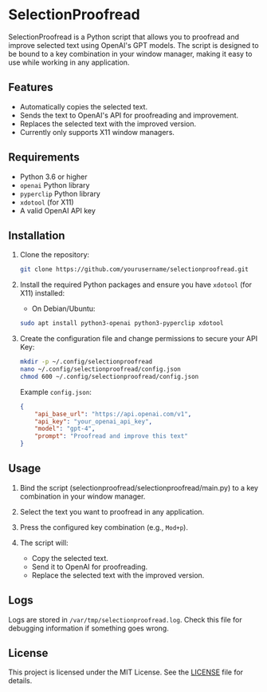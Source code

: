 # SelectionProofread

SelectionProofread is a Python script that allows you to proofread and improve selected text using OpenAI's GPT models. The script is designed to be bound to a key combination in your window manager, making it easy to use while working in any application.

## Features

- Automatically copies the selected text.
- Sends the text to OpenAI's API for proofreading and improvement.
- Replaces the selected text with the improved version.
- Currently only supports X11 window managers.

## Requirements

- Python 3.6 or higher
- `openai` Python library
- `pyperclip` Python library
- `xdotool` (for X11)
- A valid OpenAI API key

## Installation

1. Clone the repository:
    ```bash
    git clone https://github.com/yourusername/selectionproofread.git
    ```

2. Install the required Python packages and ensure you have `xdotool` (for X11) installed:

    - On Debian/Ubuntu:
    ```bash
    sudo apt install python3-openai python3-pyperclip xdotool
    ```

3. Create the configuration file and change permissions to secure your API Key:
    ```bash
    mkdir -p ~/.config/selectionproofread
    nano ~/.config/selectionproofread/config.json
    chmod 600 ~/.config/selectionproofread/config.json
    ```
    Example `config.json`:
    ```json
    {
        "api_base_url": "https://api.openai.com/v1",
        "api_key": "your_openai_api_key",
        "model": "gpt-4",
        "prompt": "Proofread and improve this text"
    }
    ```

## Usage

1. Bind the script (selectionproofread/selectionproofread/main.py) to a key combination in your window manager.

2. Select the text you want to proofread in any application.

3. Press the configured key combination (e.g., `Mod+p`).

4. The script will:
    - Copy the selected text.
    - Send it to OpenAI for proofreading.
    - Replace the selected text with the improved version.

## Logs

Logs are stored in `/var/tmp/selectionproofread.log`. Check this file for debugging information if something goes wrong.

## License

This project is licensed under the MIT License. See the [LICENSE](LICENSE) file for details.
